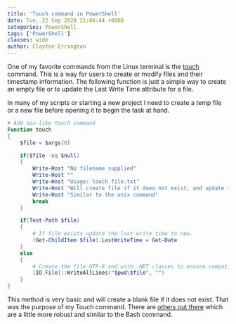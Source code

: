 ```yaml
---
title: 'Touch command in PowerShell'
date: Tue, 22 Sep 2020 21:04:44 +0000
categories: PowerShell
tags: ['PowerShell']
classes: wide
author: Clayton Errington
---
```


One of my favorite commands from the Linux terminal is the [touch](https://ss64.com/bash/touch.html) command. This is a way for users to create or modify files and their timestamp information. The following function is just a simple way to create an empty file or to update the Last Write Time attribute for a file.

In many of my scripts or starting a new project I need to create a temp file or a new file before opening it to begin the task at hand.

```powershell
# Add nix-like touch command
Function touch
{
    $file = $args[0]

    if($file -eq $null) 
    {
        Write-Host "No filename supplied"
        Write-Host ""
        Write-Host "Usage: touch file.txt"
        Write-Host "Will create file if it does not exist, and update the last modified time if it does."
        Write-Host "Similar to the unix command"
        break
    }

    if(Test-Path $file)
    {
        # If file exists update the last write time to now.
        (Get-ChildItem $file).LastWriteTime = Get-Date
    }
    else
    {
        # Create the file UTF-8 and with .NET classes to ensure compatibility
        [IO.File]::WriteAllLines("$pwd\$file", "")
    }
}
```

This method is very basic and will create a blank file if it does not exist. That was the purpose of my Touch command. There are [others out there](https://ss64.com/ps/syntax-touch.html) which are a little more robust and similar to the Bash command.